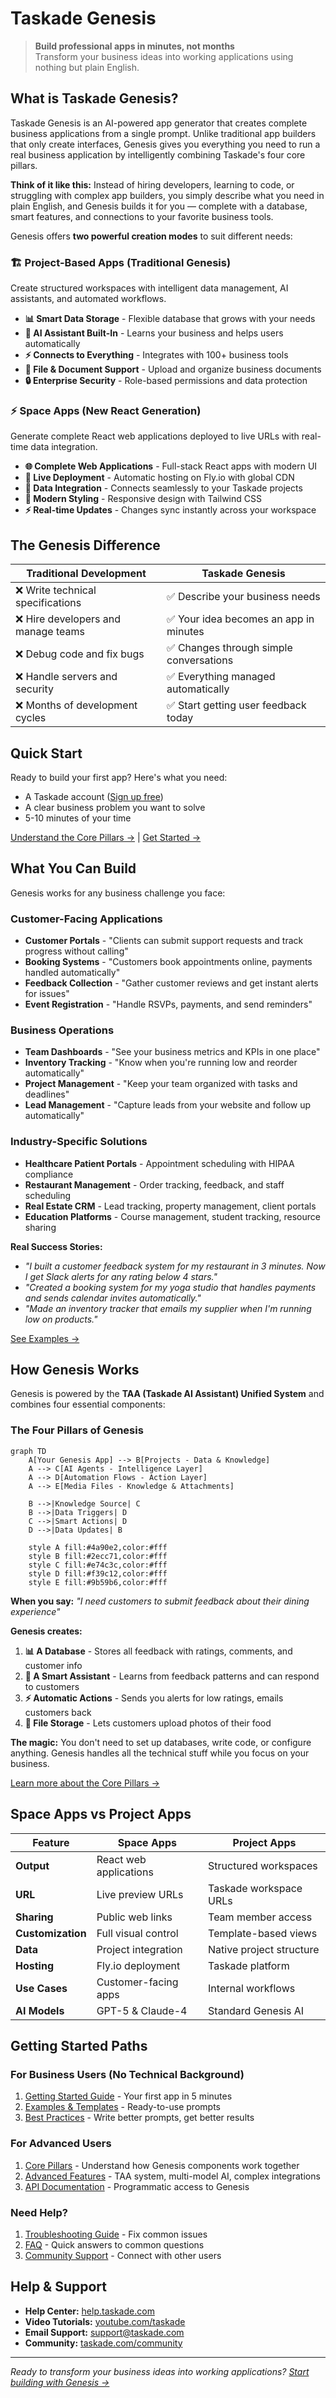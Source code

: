 # Taskade Genesis

> **Build professional apps in minutes, not months**  
> Transform your business ideas into working applications using nothing but plain English.

## What is Taskade Genesis?

Taskade Genesis is an AI-powered app generator that creates complete business applications from a single prompt. Unlike traditional app builders that only create interfaces, Genesis gives you everything you need to run a real business application by intelligently combining Taskade's four core pillars.

**Think of it like this:** Instead of hiring developers, learning to code, or struggling with complex app builders, you simply describe what you need in plain English, and Genesis builds it for you — complete with a database, smart features, and connections to your favorite business tools.

Genesis offers **two powerful creation modes** to suit different needs:

### 🏗️ **Project-Based Apps** (Traditional Genesis)
Create structured workspaces with intelligent data management, AI assistants, and automated workflows.

- **📊 Smart Data Storage** - Flexible database that grows with your needs
- **🤖 AI Assistant Built-In** - Learns your business and helps users automatically  
- **⚡ Connects to Everything** - Integrates with 100+ business tools
- **📁 File & Document Support** - Upload and organize business documents
- **🔒 Enterprise Security** - Role-based permissions and data protection

### ⚡ **Space Apps** (New React Generation) 
Generate complete React web applications deployed to live URLs with real-time data integration.

- **🌐 Complete Web Applications** - Full-stack React apps with modern UI
- **🚀 Live Deployment** - Automatic hosting on Fly.io with global CDN
- **🔗 Data Integration** - Connects seamlessly to your Taskade projects
- **🎨 Modern Styling** - Responsive design with Tailwind CSS
- **⚡ Real-time Updates** - Changes sync instantly across your workspace

## The Genesis Difference

| **Traditional Development** | **Taskade Genesis** |
|---------------------------|-------------------|
| ❌ Write technical specifications | ✅ Describe your business needs |
| ❌ Hire developers and manage teams | ✅ Your idea becomes an app in minutes |
| ❌ Debug code and fix bugs | ✅ Changes through simple conversations |
| ❌ Handle servers and security | ✅ Everything managed automatically |
| ❌ Months of development cycles | ✅ Start getting user feedback today |

## Quick Start

Ready to build your first app? Here's what you need:

- A Taskade account ([Sign up free](https://taskade.com/signup))
- A clear business problem you want to solve
- 5-10 minutes of your time

[Understand the Core Pillars →](core-pillars.md) | [Get Started →](getting-started.md)

## What You Can Build

Genesis works for any business challenge you face:

### **Customer-Facing Applications**
- **Customer Portals** - "Clients can submit support requests and track progress without calling"
- **Booking Systems** - "Customers book appointments online, payments handled automatically"
- **Feedback Collection** - "Gather customer reviews and get instant alerts for issues"
- **Event Registration** - "Handle RSVPs, payments, and send reminders"

### **Business Operations**
- **Team Dashboards** - "See your business metrics and KPIs in one place"
- **Inventory Tracking** - "Know when you're running low and reorder automatically"
- **Project Management** - "Keep your team organized with tasks and deadlines"
- **Lead Management** - "Capture leads from your website and follow up automatically"

### **Industry-Specific Solutions**
- **Healthcare Patient Portals** - Appointment scheduling with HIPAA compliance
- **Restaurant Management** - Order tracking, feedback, and staff scheduling
- **Real Estate CRM** - Lead tracking, property management, client portals
- **Education Platforms** - Course management, student tracking, resource sharing

**Real Success Stories:**
- *"I built a customer feedback system for my restaurant in 3 minutes. Now I get Slack alerts for any rating below 4 stars."*
- *"Created a booking system for my yoga studio that handles payments and sends calendar invites automatically."*
- *"Made an inventory tracker that emails my supplier when I'm running low on products."*

[See Examples →](examples-and-templates.md)

## How Genesis Works

Genesis is powered by the **TAA (Taskade AI Assistant) Unified System** and combines four essential components:

### The Four Pillars of Genesis
```mermaid
graph TD
    A[Your Genesis App] --> B[Projects - Data & Knowledge]
    A --> C[AI Agents - Intelligence Layer]
    A --> D[Automation Flows - Action Layer]
    A --> E[Media Files - Knowledge & Attachments]
    
    B -->|Knowledge Source| C
    B -->|Data Triggers| D
    C -->|Smart Actions| D
    D -->|Data Updates| B
    
    style A fill:#4a90e2,color:#fff
    style B fill:#2ecc71,color:#fff
    style C fill:#e74c3c,color:#fff
    style D fill:#f39c12,color:#fff
    style E fill:#9b59b6,color:#fff
```

**When you say:** *"I need customers to submit feedback about their dining experience"*

**Genesis creates:**
1. **📊 A Database** - Stores all feedback with ratings, comments, and customer info
2. **🤖 A Smart Assistant** - Learns from feedback patterns and can respond to customers
3. **⚡ Automatic Actions** - Sends you alerts for low ratings, emails customers back
4. **📁 File Storage** - Lets customers upload photos of their food

**The magic:** You don't need to set up databases, write code, or configure anything. Genesis handles all the technical stuff while you focus on your business.

[Learn more about the Core Pillars →](core-pillars.md)

## Space Apps vs Project Apps

| Feature | Space Apps | Project Apps |
|---------|------------|--------------|
| **Output** | React web applications | Structured workspaces |
| **URL** | Live preview URLs | Taskade workspace URLs |
| **Sharing** | Public web links | Team member access |
| **Customization** | Full visual control | Template-based views |
| **Data** | Project integration | Native project structure |
| **Hosting** | Fly.io deployment | Taskade platform |
| **Use Cases** | Customer-facing apps | Internal workflows |
| **AI Models** | GPT-5 & Claude-4 | Standard Genesis AI |

## Getting Started Paths

### For Business Users (No Technical Background)
1. [Getting Started Guide](getting-started.md) - Your first app in 5 minutes
2. [Examples & Templates](examples-and-templates.md) - Ready-to-use prompts
3. [Best Practices](best-practices.md) - Write better prompts, get better results

### For Advanced Users
1. [Core Pillars](core-pillars.md) - Understand how Genesis components work together
2. [Advanced Features](advanced-features.md) - TAA system, multi-model AI, complex integrations
3. [API Documentation](../api/genesis/README.md) - Programmatic access to Genesis

### Need Help?
1. [Troubleshooting Guide](troubleshooting.md) - Fix common issues
2. [FAQ](faq.md) - Quick answers to common questions
3. [Community Support](https://taskade.com/community) - Connect with other users

## Help & Support

- **Help Center:** [help.taskade.com](https://help.taskade.com/en/collections/14476419-taskade-genesis)
- **Video Tutorials:** [youtube.com/taskade](https://youtube.com/taskade)
- **Email Support:** [support@taskade.com](mailto:support@taskade.com)
- **Community:** [taskade.com/community](https://taskade.com/community)

---

*Ready to transform your business ideas into working applications? [Start building with Genesis →](https://taskade.com)*
